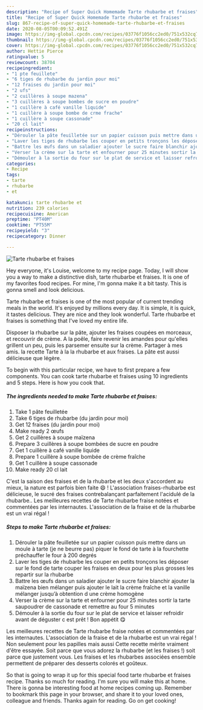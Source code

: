 ```yaml
---
description: "Recipe of Super Quick Homemade Tarte rhubarbe et fraises"
title: "Recipe of Super Quick Homemade Tarte rhubarbe et fraises"
slug: 867-recipe-of-super-quick-homemade-tarte-rhubarbe-et-fraises
date: 2020-08-05T00:09:52.491Z
image: https://img-global.cpcdn.com/recipes/03776f1056cc2ed0/751x532cq70/tarte-rhubarbe-et-fraises-photo-principale-de-la-recette.jpg
thumbnail: https://img-global.cpcdn.com/recipes/03776f1056cc2ed0/751x532cq70/tarte-rhubarbe-et-fraises-photo-principale-de-la-recette.jpg
cover: https://img-global.cpcdn.com/recipes/03776f1056cc2ed0/751x532cq70/tarte-rhubarbe-et-fraises-photo-principale-de-la-recette.jpg
author: Hettie Pierce
ratingvalue: 5
reviewcount: 38704
recipeingredient:
- "1 pte feuillete"
- "6 tiges de rhubarbe du jardin pour moi"
- "12 fraises du jardin pour moi"
- "2 ufs"
- "2 cuillères à soupe mazena"
- "3 cuillères à soupe bombes de sucre en poudre"
- "1 cuillère à café vanille liquide"
- "1 cuillère à soupe bombe de crme frache"
- "1 cuillère à soupe cassonade"
- "20 cl lait"
recipeinstructions:
- "Dérouler la pâte feuilletée sur un papier cuisson puis mettre dans un moule à tarte (je ne beurre pas) piquer le fond de tarte à la fourchette préchauffer le four à 200 degrés"
- "Laver les tiges de rhubarbe les couper en petits tronçons les déposer sur le fond de tarte couper les fraises en deux pour les plus grosses les repartir sur la rhubarbe"
- "Battre les œufs dans un saladier ajouter le sucre faire blanchir ajouter la maïzena bien mélanger puis ajouter le lait la crème fraîche et la vanille mélanger jusqu’à obtention d une crème homogène"
- "Verser la crème sur la tarte et enfourner pour 25 minutes sortir la tarte saupoudrer de cassonade et remettre au four 5 minutes"
- "Démouler à la sortie du four sur le plat de service et laisser refroidir avant de déguster c est prêt ! Bon appétit 😋"
categories:
- Recipe
tags:
- tarte
- rhubarbe
- et

katakunci: tarte rhubarbe et 
nutrition: 239 calories
recipecuisine: American
preptime: "PT40M"
cooktime: "PT55M"
recipeyield: "3"
recipecategory: Dinner

---
```



![Tarte rhubarbe et fraises](https://img-global.cpcdn.com/recipes/03776f1056cc2ed0/751x532cq70/tarte-rhubarbe-et-fraises-photo-principale-de-la-recette.jpg)

Hey everyone, it's Louise, welcome to my recipe page. Today, I will show you a way to make a distinctive dish, tarte rhubarbe et fraises. It is one of my favorites food recipes. For mine, I'm gonna make it a bit tasty. This is gonna smell and look delicious.

Tarte rhubarbe et fraises is one of the most popular of current trending meals in the world. It's enjoyed by millions every day. It is simple, it is quick, it tastes delicious. They are nice and they look wonderful. Tarte rhubarbe et fraises is something that I've loved my entire life.

Disposer la rhubarbe sur la pâte, ajouter les fraises coupées en morceaux, et recouvrir de crème. A la poêle, faire revenir les amandes pour qu&#39;elles grillent un peu, puis les parsemer ensuite sur la crème. Partager à mes amis. la recette Tarte à la la rhubarbe et aux fraises. La pâte est aussi délicieuse que légère.


To begin with this particular recipe, we have to first prepare a few components. You can cook tarte rhubarbe et fraises using 10 ingredients and 5 steps. Here is how you cook that.

<!--inarticleads1-->

##### The ingredients needed to make Tarte rhubarbe et fraises:

1. Take 1 pâte feuilletée
1. Take 6 tiges de rhubarbe (du jardin pour moi)
1. Get 12 fraises (du jardin pour moi)
1. Make ready 2 œufs
1. Get 2 cuillères à soupe maïzena
1. Prepare 3 cuillères à soupe bombées de sucre en poudre
1. Get 1 cuillère à café vanille liquide
1. Prepare 1 cuillère à soupe bombée de crème fraîche
1. Get 1 cuillère à soupe cassonade
1. Make ready 20 cl lait


C&#39;est la saison des fraises et de la rhubarbe et les deux s&#39;accordent au mieux, la nature est parfois bien faite 😄 ! L&#39;association fraises-rhubarbe est délicieuse, le sucré des fraises contrebalançant parfaitement l&#39;acidulé de la rhubarbe.. Les meilleures recettes de Tarte rhubarbe fraise notées et commentées par les internautes. L&#39;association de la fraise et de la rhubarbe est un vrai régal ! 

<!--inarticleads2-->

##### Steps to make Tarte rhubarbe et fraises:

1. Dérouler la pâte feuilletée sur un papier cuisson puis mettre dans un moule à tarte (je ne beurre pas) piquer le fond de tarte à la fourchette préchauffer le four à 200 degrés
1. Laver les tiges de rhubarbe les couper en petits tronçons les déposer sur le fond de tarte couper les fraises en deux pour les plus grosses les repartir sur la rhubarbe
1. Battre les œufs dans un saladier ajouter le sucre faire blanchir ajouter la maïzena bien mélanger puis ajouter le lait la crème fraîche et la vanille mélanger jusqu’à obtention d une crème homogène
1. Verser la crème sur la tarte et enfourner pour 25 minutes sortir la tarte saupoudrer de cassonade et remettre au four 5 minutes
1. Démouler à la sortie du four sur le plat de service et laisser refroidir avant de déguster c est prêt ! Bon appétit 😋


Les meilleures recettes de Tarte rhubarbe fraise notées et commentées par les internautes. L&#39;association de la fraise et de la rhubarbe est un vrai régal ! Non seulement pour les papilles mais aussi Cette recette mérite vraiment d&#39;être essayée. Soit parce que vous adorez la rhubarbe (et les fraises !) soit parce que justement vous. Les fraises et les rhubarbes associées ensemble permettent de préparer des desserts colorés et goûteux. 

So that is going to wrap it up for this special food tarte rhubarbe et fraises recipe. Thanks so much for reading. I'm sure you will make this at home. There is gonna be interesting food at home recipes coming up. Remember to bookmark this page in your browser, and share it to your loved ones, colleague and friends. Thanks again for reading. Go on get cooking!
